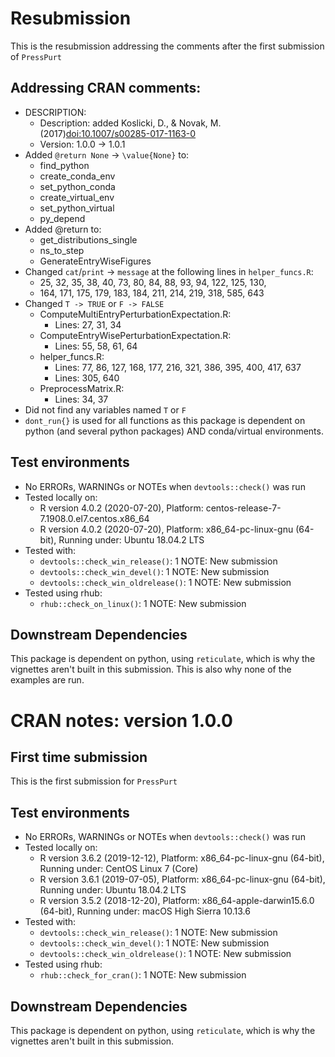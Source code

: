 # Resubmission

This is the resubmission addressing the comments after the first submission of `PressPurt`


## Addressing CRAN comments:

* DESCRIPTION:
    * Description: added Koslicki, D., & Novak, M.
      (2017)<doi:10.1007/s00285-017-1163-0>
    * Version: 1.0.0 -> 1.0.1
* Added `@return None` -> `\value{None}` to:
    * find_python
    * create_conda_env
    * set_python_conda
    * create_virtual_env
    * set_python_virtual
    * py_depend
* Added @return to:
    * get_distributions_single
    * ns_to_step
    * GenerateEntryWiseFigures
* Changed `cat`/`print` -> `message` at the following lines in `helper_funcs.R`:
    * 25, 32, 35, 38, 40, 73, 80, 84, 88, 93, 94, 122, 125, 130,
    * 164, 171, 175, 179, 183, 184, 211, 214, 219, 318, 585, 643
* Changed `T -> TRUE` or `F -> FALSE`
    * ComputeMultiEntryPerturbationExpectation.R:
        * Lines: 27, 31, 34
    * ComputeEntryWisePerturbationExpectation.R:
        * Lines: 55, 58, 61, 64
    * helper_funcs.R:
        * Lines: 77, 86, 127, 168, 177, 216, 321, 386, 395, 400, 417, 637
        * Lines: 305, 640
    * PreprocessMatrix.R:
        * Lines: 34, 37
* Did not find any variables named `T` or `F`
* `dont_run{}` is used for all functions as this package is dependent on python (and several python packages) AND conda/virtual environments.

## Test environments

* No ERRORs, WARNINGs or NOTEs when `devtools::check()` was run
* Tested locally on:
  * R version 4.0.2 (2020-07-20), Platform: centos-release-7-7.1908.0.el7.centos.x86_64
  * R version 4.0.2 (2020-07-20), Platform: x86_64-pc-linux-gnu (64-bit), Running under: Ubuntu 18.04.2 LTS
* Tested with:
  * `devtools::check_win_release()`: 1 NOTE: New submission
  * `devtools::check_win_devel()`: 1 NOTE: New submission
  * `devtools::check_win_oldrelease()`: 1 NOTE: New submission
* Tested using rhub:
  * `rhub::check_on_linux()`: 1 NOTE: New submission

## Downstream Dependencies

This package is dependent on python, using `reticulate`, which is why the vignettes aren't built in this submission. This is also why none of the examples are run.

# CRAN notes: version 1.0.0

## First time submission

This is the first submission for `PressPurt`

## Test environments

* No ERRORs, WARNINGs or NOTEs when `devtools::check()` was run
* Tested locally on:
  * R version 3.6.2 (2019-12-12), Platform: x86_64-pc-linux-gnu (64-bit), Running under: CentOS Linux 7 (Core)
  * R version 3.6.1 (2019-07-05), Platform: x86_64-pc-linux-gnu (64-bit), Running under: Ubuntu 18.04.2 LTS
  * R version 3.5.2 (2018-12-20), Platform: x86_64-apple-darwin15.6.0 (64-bit), Running under: macOS High Sierra 10.13.6
* Tested with:
  * `devtools::check_win_release()`: 1 NOTE: New submission
  * `devtools::check_win_devel()`: 1 NOTE: New submission
  * `devtools::check_win_oldrelease()`: 1 NOTE: New submission
* Tested using rhub:
  * `rhub::check_for_cran()`: 1 NOTE: New submission

## Downstream Dependencies

This package is dependent on python, using `reticulate`, which is why the vignettes aren't built in this submission.